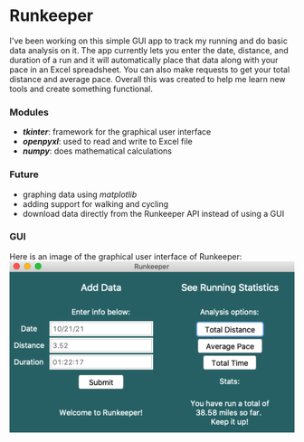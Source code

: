 # Runkeeper
I've been working on this simple GUI app to track my running and do basic data analysis on it. The app currently lets you enter the date, distance, and duration of a run and it will automatically place that data along with your pace in an Excel spreadsheet. You can also make requests to get your total distance and average pace. Overall this was created to help me learn new tools and create something functional.

### Modules
- ***tkinter***: framework for the graphical user interface
- ***openpyxl***: used to read and write to Excel file
- ***numpy***: does mathematical calculations

### Future
- graphing data using *matplotlib*
- adding support for walking and cycling
- download data directly from the Runkeeper API instead of using a GUI

### GUI
Here is an image of the graphical user interface of Runkeeper:
![Runkeeper GUI](/gui.jpg)